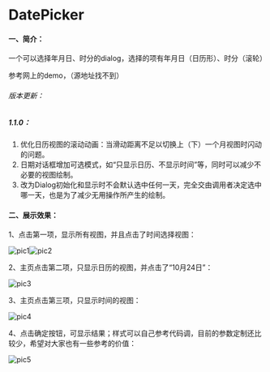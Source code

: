 # DatePicker
#### 一、简介：

一个可以选择年月日、时分的dialog，选择的项有年月日（日历形）、时分（滚轮）

参考网上的demo，（源地址找不到）

###### 版本更新：

##### 1.1.0：

1. 优化日历视图的滚动动画：当滑动距离不足以切换上（下）一个月视图时闪动的问题。
2. 日期对话框增加可选模式，如“只显示日历、不显示时间”等，同时可以减少不必要的视图绘制。
3. 改为Dialog初始化和显示时不会默认选中任何一天，完全交由调用者决定选中哪一天，也是为了减少无用操作所产生的绘制。



#### 二、展示效果：

1、点击第一项，显示所有视图，并且点击了时间选择视图：

![pic1](https://raw.githubusercontent.com/GreysonHop/DatePicker/master/pic/DatePicker_1.png)![pic2](https://raw.githubusercontent.com/GreysonHop/DatePicker/master/pic/DatePicker_2.png)

2、主页点击第二项，只显示日历的视图，并点击了“10月24日”：

![pic3](https://raw.githubusercontent.com/GreysonHop/DatePicker/master/pic/DatePicker_3.png)

3、主页点击第三项，只显示时间的视图：

![pic4](https://raw.githubusercontent.com/GreysonHop/DatePicker/master/pic/DatePicker_4.png)



4、点击确定按钮，可显示结果；样式可以自己参考代码调，目前的参数定制还比较少，希望对大家也有一些参考的价值：

![pic5](https://raw.githubusercontent.com/GreysonHop/DatePicker/master/pic/DatePicker_5.png)
